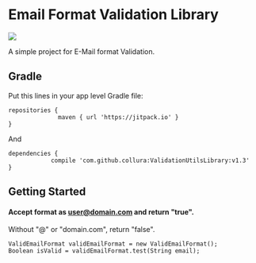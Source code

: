 
# Email Format Validation Library

[![](https://jitpack.io/v/collura/ValidEmailFormat.svg)](https://jitpack.io/#collura/ValidEmailFormat) 

A simple project for E-Mail format Validation.

## Gradle

Put this lines in your app level Gradle file:

```
repositories {   
              maven { url 'https://jitpack.io' }
}
```

And

```
dependencies {
	        compile 'com.github.collura:ValidationUtilsLibrary:v1.3'
}
```

## Getting Started
#### Accept format as user@domain.com and return "true".  
Without "@" or "domain.com", return "false".  

```
ValidEmailFormat validEmailFormat = new ValidEmailFormat();
Boolean isValid = validEmailFormat.test(String email);
	
```



